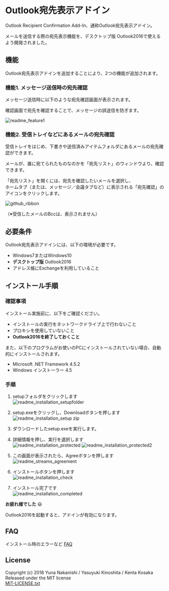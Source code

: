 ﻿# Outlook宛先表示アドイン


Outlook Recipient Confirmation Add-In、通称Outlook宛先表示アドイン。  

メールを送信する際の宛先表示機能を、デスクトップ版 Outlook2016で使えるよう開発されました。  


## 機能

Outlook宛先表示アドインを追加することにより、2つの機能が追加されます。  


### 機能1. メッセージ送信時の宛先確認

メッセージ送信時に以下のような宛先確認画面が表示されます。  

確認画面で宛先を確認することで、メッセージの誤送信を防ぎます。

![readme_feature1](https://user-images.githubusercontent.com/34431835/34712348-df3f9f34-f565-11e7-9b42-84501d3e45fa.PNG)

### 機能2. 受信トレイなどにあるメールの宛先確認

受信トレイをはじめ、下書きや送信済みアイテムフォルダにあるメールの宛先確認ができます。  

メールが、誰に宛てられたものなのかを「宛先リスト」のウィンドウより、確認できます。  

「宛先リスト」を開くには、宛先を確認したいメールを選択し、  
ホームタブ（または、メッセージ／会議タブなど）に表示される「宛先確認」のアイコンをクリックします。  

![github_ribbon](https://user-images.githubusercontent.com/29644865/38126302-b505fdc2-342a-11e8-9a57-774739608540.PNG)


（※受信したメールのBccは、表示されません）

## 必要条件

Outlook宛先表示アドインには、以下の環境が必要です。

*  Windows7またはWindows10
*  **デスクトップ版** Outlook2016
* アドレス帳にExchangeを利用していること

## インストール手順
### 確認事項

インストール実施前に、以下をご確認ください。  

*  インストールの実行をネットワークドライブ上で行わないこと
*  プロキシを使用していないこと  
* **Outlook2016を終了しておくこと**

また、以下のプログラムがお使いのPCにインストールされていない場合、自動的にインストールされます。

*  Microsoft .NET Framework 4.5.2
*  Windows インストーラー 4.5

### 手順
1. setupフォルダをクリックします  
![readme_installation_setupfolder](https://user-images.githubusercontent.com/34431835/34713370-6470b122-f569-11e7-91a5-a9a3107010cd.PNG)

2. setup.exeをクリックし、Downloadボタンを押します  
![readme_installation_setup zip](https://user-images.githubusercontent.com/29644865/34401117-aec2321a-ebdb-11e7-80c8-ef7945369371.PNG)

3. ダウンロードしたsetup.exeを実行します。

4. 詳細情報を押し、実行を選択します  
![readme_installation_protected](https://user-images.githubusercontent.com/29644865/36298153-f8a34402-1339-11e8-9694-b89422aab416.PNG)
![readme_installation_protected2](https://user-images.githubusercontent.com/29644865/36298152-f87d8fdc-1339-11e8-8480-c7abc3960d35.PNG)

5. この画面が表示されたら、Agreeボタンを押します  
![readme_streams_agreement](https://user-images.githubusercontent.com/29644865/36298004-222d0bc4-1339-11e8-8d60-8a0a80ee9e26.PNG)

6. インストールボタンを押します  
![readme_installation_check](https://user-images.githubusercontent.com/29644865/36297991-09ed738c-1339-11e8-9ed3-9ed8002ab965.PNG)

7. インストール完了です  
![readme_installation_completed](https://user-images.githubusercontent.com/29644865/36298698-ba952182-133c-11e8-8074-579497477808.PNG)


**お疲れ様でした**  :smiley:

Outlook2016を起動すると、アドインが有効になります。  


## FAQ

インストール時のエラーなど
[FAQ](https://github.com/ykinoshi1015/OutlookRecipientConfirmationAddin/wiki/FAQ)


## License

Copyright (c) 2018 Yuna Nakanishi / Yasuyuki Kinoshita / Kenta Kosaka   
Released under the MIT license   
[MIT-LICENSE.txt](./MIT-LICENSE.txt)   


